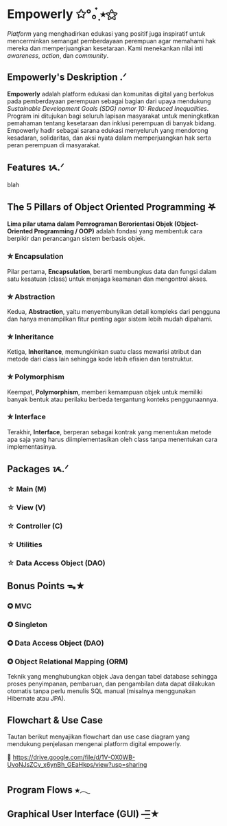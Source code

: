 # Empowerly ✩°｡๋࣭ ⭑⚝

_Platform_ yang menghadirkan edukasi yang positif juga inspiratif untuk mencerminkan semangat pemberdayaan perempuan agar memahami hak mereka dan memperjuangkan kesetaraan. Kami menekankan nilai inti _awareness_, _action_, dan _community_.

## Empowerly's Deskription .ᐟ

**Empowerly** adalah platform edukasi dan komunitas digital yang berfokus pada pemberdayaan perempuan sebagai bagian dari upaya mendukung *Sustainable Development Goals (SDG) nomor 10: Reduced Inequalities*. Program ini ditujukan bagi seluruh lapisan masyarakat untuk meningkatkan pemahaman tentang kesetaraan dan inklusi perempuan di banyak bidang. Empowerly hadir sebagai sarana edukasi menyeluruh yang mendorong kesadaran, solidaritas, dan aksi nyata dalam memperjuangkan hak serta peran perempuan di masyarakat.

## Features ᝰ.ᐟ

blah

## The 5 Pillars of Object Oriented Programming 𖤐

**Lima pilar utama dalam Pemrograman Berorientasi Objek (Object-Oriented Programming / OOP)** adalah fondasi yang membentuk cara berpikir dan perancangan sistem berbasis objek. 

### ✮ Encapsulation 

Pilar pertama, **Encapsulation**, berarti membungkus data dan fungsi dalam satu kesatuan (class) untuk menjaga keamanan dan mengontrol akses. 

### ✮ Abstraction

Kedua, **Abstraction**, yaitu menyembunyikan detail kompleks dari pengguna dan hanya menampilkan fitur penting agar sistem lebih mudah dipahami. 

### ✮ Inheritance

Ketiga, **Inheritance**, memungkinkan suatu class mewarisi atribut dan metode dari class lain sehingga kode lebih efisien dan terstruktur. 

### ✮ Polymorphism

Keempat, **Polymorphism**, memberi kemampuan objek untuk memiliki banyak bentuk atau perilaku berbeda tergantung konteks penggunaannya. 

### ✮ Interface

Terakhir, **Interface**, berperan sebagai kontrak yang menentukan metode apa saja yang harus diimplementasikan oleh class tanpa menentukan cara implementasinya.

## Packages ᝰ.ᐟ

### ☆ Main (M)



### ☆ View (V)



### ☆ Controller (C)



### ☆ Utilities 



### ☆ Data Access Object (DAO)



## Bonus Points ᯓ★

### ✪ MVC

### ✪ Singleton

### ✪ Data Access Object (DAO)

### ✪ Object Relational Mapping (ORM)

Teknik yang menghubungkan objek Java dengan tabel database sehingga proses penyimpanan, pembaruan, dan pengambilan data dapat dilakukan otomatis tanpa perlu menulis SQL manual (misalnya menggunakan Hibernate atau JPA).

## Flowchart & Use Case

Tautan berikut menyajikan flowchart dan use case diagram yang mendukung penjelasan mengenai platform digital empowerly.

🔗 https://drive.google.com/file/d/1V-OX0WB-UvoNJsZCv_x6ynBh_GEaHkps/view?usp=sharing

## Program Flows ⭑𓂃


## Graphical User Interface (GUI) —͟͟͞͞★
